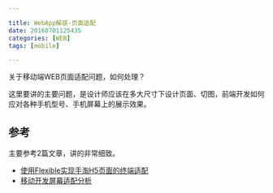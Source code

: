 ```yaml
---

title: WebApp解惑-页面适配
date: 20160701125435
categories: [WEB]
tags: [mobile]

---
```


关于移动端WEB页面适配问题，如何处理？

这里要讲的主要问题，是设计师应该在多大尺寸下设计页面、切图，前端开发如何应对各种手机型号、手机屏幕上的展示效果。

## 参考

主要参考2篇文章，讲的非常细致。

* [使用Flexible实现手淘H5页面的终端适配](https://github.com/amfe/article/issues/17)
* [移动开发屏幕适配分析](http://www.cnblogs.com/strick/p/5197521.html)